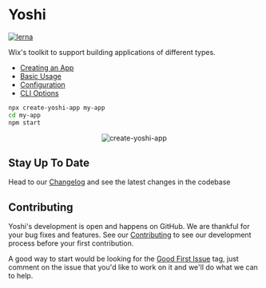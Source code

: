 # Yoshi

[![lerna](https://img.shields.io/badge/maintained%20with-lerna-cc00ff.svg)](https://lernajs.io/)

Wix's toolkit to support building applications of different types.

* [Creating an App](https://wix.github.io/yoshi/docs/getting-started/create-app)
* [Basic Usage](https://wix.github.io/yoshi/docs/getting-started/usage)
* [Configuration](https://wix.github.io/yoshi/docs/api/configuration)
* [CLI Options](https://wix.github.io/yoshi/docs/api/cli)


```sh
npx create-yoshi-app my-app
cd my-app
npm start
```

<p align='center'>
  <img src='https://yoshi-assets.surge.sh/create-yoshi-app.gif' alt='create-yoshi-app'>
</p>

## Stay Up To Date
Head to our [Changelog](https://github.com/wix/yoshi/blob/master/CHANGELOG.md) and see the latest changes in the codebase

## Contributing

Yoshi's development is open and happens on GitHub. We are thankful for your bug fixes and features. See our [Contributing](https://github.com/wix/yoshi/blob/master/CONTRIBUTING.md) to see our development process before your first contribution.

A good way to start would be looking for the [Good First Issue](https://github.com/wix/yoshi/issues?utf8=%E2%9C%93&q=is%3Aissue+is%3Aopen+label%3A%22%F0%9F%91%B6+Good+first+issue%22+) tag, just comment on the issue that you'd like to work on it and we'll do what we can to help.
